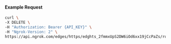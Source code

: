 <!-- Code generated for API Clients. DO NOT EDIT. -->

#### Example Request

```bash
curl \
-X DELETE \
-H "Authorization: Bearer {API_KEY}" \
-H "Ngrok-Version: 2" \
https://api.ngrok.com/edges/https/edghts_2fmmxUpS2DW6iOd6xx19jCcPaZs/routes/edghtsrt_2fmmxXQ1lSKmnE5ubEnCCWbbAdN/websocket_tcp_converter
```
